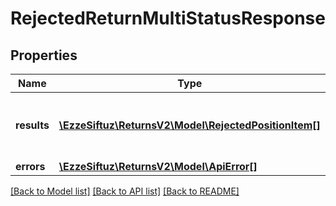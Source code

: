 # RejectedReturnMultiStatusResponse

## Properties
Name | Type | Description | Notes
------------ | ------------- | ------------- | -------------
**results** | [**\EzzeSiftuz\ReturnsV2\Model\RejectedPositionItem[]**](RejectedPositionItem.md) | List of all the items received from partner | 
**errors** | [**\EzzeSiftuz\ReturnsV2\Model\ApiError[]**](ApiError.md) |  | [optional] 

[[Back to Model list]](../../README.md#documentation-for-models) [[Back to API list]](../../README.md#documentation-for-api-endpoints) [[Back to README]](../../README.md)


